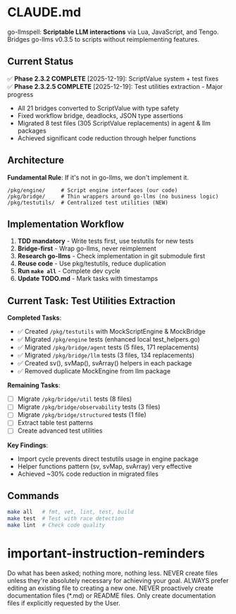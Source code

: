 # CLAUDE.md

go-llmspell: **Scriptable LLM interactions** via Lua, JavaScript, and Tengo. Bridges go-llms v0.3.5 to scripts without reimplementing features.

## Current Status

✅ **Phase 2.3.2 COMPLETE** [2025-12-19]: ScriptValue system + test fixes  
✅ **Phase 2.3.2.5 COMPLETE** [2025-12-19]: Test utilities extraction - Major progress

- All 21 bridges converted to ScriptValue with type safety
- Fixed workflow bridge, deadlocks, JSON type assertions
- Migrated 8 test files (305 ScriptValue replacements) in agent & llm packages
- Achieved significant code reduction through helper functions

## Architecture

**Fundamental Rule**: If it's not in go-llms, we don't implement it.

```
/pkg/engine/     # Script engine interfaces (our code)
/pkg/bridge/     # Thin wrappers around go-llms (no business logic)
/pkg/testutils/  # Centralized test utilities (NEW)
```

## Implementation Workflow

1. **TDD mandatory** - Write tests first, use testutils for new tests
2. **Bridge-first** - Wrap go-llms, never reimplement  
3. **Research go-llms** - Check implementation in git submodule first
4. **Reuse code** - Use pkg/testutils, reduce duplication
5. **Run `make all`** - Complete dev cycle
6. **Update TODO.md** - Mark tasks with timestamps

## Current Task: Test Utilities Extraction

**Completed Tasks**:
- ✅ Created `/pkg/testutils` with MockScriptEngine & MockBridge
- ✅ Migrated `/pkg/engine` tests (enhanced local test_helpers.go)
- ✅ Migrated `/pkg/bridge/agent` tests (5 files, 171 replacements)
- ✅ Migrated `/pkg/bridge/llm` tests (3 files, 134 replacements)
- ✅ Created sv(), svMap(), svArray() helpers in each package
- ✅ Removed duplicate MockEngine from llm package

**Remaining Tasks**:
- [ ] Migrate `/pkg/bridge/util` tests (8 files)
- [ ] Migrate `/pkg/bridge/observability` tests (3 files)
- [ ] Migrate `/pkg/bridge/structured` tests (1 file)
- [ ] Extract table test patterns
- [ ] Create advanced test utilities

**Key Findings**:
- Import cycle prevents direct testutils usage in engine package
- Helper functions pattern (sv, svMap, svArray) very effective
- Achieved ~30% code reduction in migrated files

## Commands

```bash
make all   # fmt, vet, lint, test, build
make test  # Test with race detection  
make lint  # Check code quality
```

# important-instruction-reminders
Do what has been asked; nothing more, nothing less.
NEVER create files unless they're absolutely necessary for achieving your goal.
ALWAYS prefer editing an existing file to creating a new one.
NEVER proactively create documentation files (*.md) or README files. Only create documentation files if explicitly requested by the User.